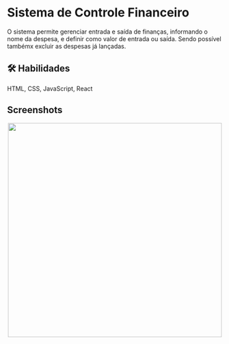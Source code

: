 # Sistema de Controle Financeiro
O sistema permite gerenciar entrada e saída de finanças, informando o nome da despesa, e definir como valor de entrada ou saída.
Sendo possível tambémx excluir as despesas já lançadas.

## 🛠 Habilidades
HTML, CSS, JavaScript, React

## Screenshots
<div align="center">
<img src="https://user-images.githubusercontent.com/37091987/229634778-962418eb-c604-4d7f-bb79-dde895d5cdb2.png" width="500px" />
</div>
